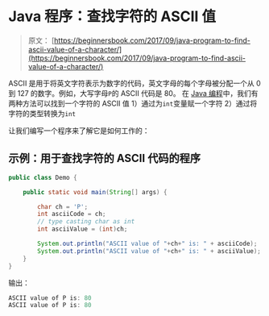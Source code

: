 # Java 程序：查找字符的 ASCII 值

> 原文： [https://beginnersbook.com/2017/09/java-program-to-find-ascii-value-of-a-character/](https://beginnersbook.com/2017/09/java-program-to-find-ascii-value-of-a-character/)

ASCII 是用于将英文字符表示为数字的代码，英文字母的每个字母被分配一个从 0 到 127 的数字。例如，大写字母`P`的 ASCII 代码是 80。
在 [Java 编程](https://beginnersbook.com/java-tutorial-for-beginners-with-examples/)中，我们有两种方法可以找到一个字符的 ASCII 值 1）通过为`int`变量赋一个字符 2）通过将字符的类型转换为`int`

让我们编写一个程序来了解它是如何工作的：

## 示例：用于查找字符的 ASCII 代码的程序

```java
public class Demo {

    public static void main(String[] args) {

        char ch = 'P';
        int asciiCode = ch;
        // type casting char as int
        int asciiValue = (int)ch;

        System.out.println("ASCII value of "+ch+" is: " + asciiCode);
        System.out.println("ASCII value of "+ch+" is: " + asciiValue);
    }
}
```

输出：

```java
ASCII value of P is: 80
ASCII value of P is: 80
```